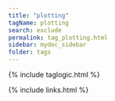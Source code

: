 ```yaml
---
title: "plotting"
tagName: plotting
search: exclude
permalink: tag_plotting.html
sidebar: mydoc_sidebar
folder: tags
---
```

{% include taglogic.html %}

{% include links.html %}
